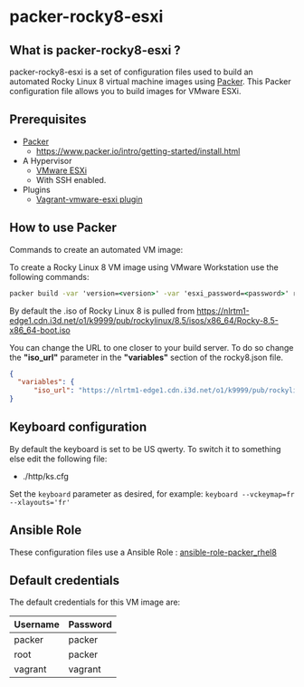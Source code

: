 # packer-rocky8-esxi

## What is packer-rocky8-esxi ?

packer-rocky8-esxi is a set of configuration files used to build an automated Rocky Linux 8 virtual machine images using [Packer](https://www.packer.io/).
This Packer configuration file allows you to build images for VMware ESXi.

## Prerequisites

- [Packer](https://www.packer.io/downloads.html)
  - <https://www.packer.io/intro/getting-started/install.html>
- A Hypervisor
  - [VMware ESXi](https://www.vmware.com/nl/products/esxi-and-esx.html)
  - With SSH enabled.
- Plugins
  - [Vagrant-vmware-esxi plugin](https://github.com/josenk/vagrant-vmware-esxi)

## How to use Packer

Commands to create an automated VM image:

To create a Rocky Linux 8 VM image using VMware Workstation use the following commands:

```cmd
packer build -var 'version=<version>' -var 'esxi_password=<password>' rocky8.json
```

By default the .iso of Rocky Linux 8 is pulled from <https://nlrtm1-edge1.cdn.i3d.net/o1/k9999/pub/rockylinux/8.5/isos/x86_64/Rocky-8.5-x86_64-boot.iso>

You can change the URL to one closer to your build server. To do so change the **"iso_url"** parameter in the **"variables"** section of the rocky8.json file.

```json
{
  "variables": {
      "iso_url": "https://nlrtm1-edge1.cdn.i3d.net/o1/k9999/pub/rockylinux/8.5/isos/x86_64/Rocky-8.5-x86_64-boot.iso"
}
```

## Keyboard configuration

By default the keyboard is set to be US qwerty.
To switch it to something else edit the following file:

- ./http/ks.cfg

Set the `keyboard` parameter as desired, for example: `keyboard --vckeymap=fr --xlayouts='fr'`

## Ansible Role
These configuration files use a Ansible Role : [ansible-role-packer_rhel8](https://github.com/gzeel/ansible-role-packer_rhel8)

## Default credentials

The default credentials for this VM image are:

|Username|Password|
|--------|--------|
|packer|packer|
|root|packer|
|vagrant|vagrant|
